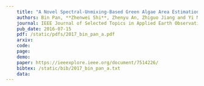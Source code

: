 ```yaml
---
    title: "A Novel Spectral-Unmixing-Based Green Algae Area Estimation Method for GOCI Data"
    authors: Bin Pan, **Zhenwei Shi**, Zhenyu An, Zhiguo Jiang and Yi Ma
    journal: IEEE Journal of Selected Topics in Applied Earth Observations and Remote Sensing (JSTARS)
    pub_date: 2016-07-15
    pdf: /static/pdfs/2017_bin_pan_a.pdf
    arxiv: 
    code: 
    page: 
    demo: 
    paper: https://ieeexplore.ieee.org/document/7514226/
    bibtex: /static/bib/2017_bin_pan_a.txt
    data:
---
```

    